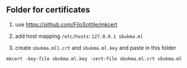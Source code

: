 ## Folder for certificates 

1. use https://github.com/FiloSottile/mkcert

2. add host mapping `/etc/hosts`: `127.0.0.1 sbukma.ml`

2. create `sbukma.mll.crt` and `sbukma.ml.key` and paste in this folder

```
mkcert -key-file sbukma.ml.key -cert-file sbukma.ml.crt sbukma.ml
```
